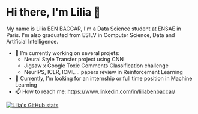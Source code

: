 # Hi there, I'm Lilia 👋

My name is Lilia BEN BACCAR, I'm a Data Science student at ENSAE in Paris. I'm also graduated from ESILV in Computer Science, Data and Artificial Intelligence.

* 🔭 I’m currently working on several projets:
  * Neural Style Transfer project using CNN
  * Jigsaw x Google Toxic Comments Classification challenge
  * NeurIPS, ICLR, ICML... papers review in Reinforcement Learning
* 🤔 Currently, I’m looking for an internship or full time position in Machine Learning
* 📫 How to reach me: https://www.linkedin.com/in/liliabenbaccar/

[![Lilia's GitHub stats](https://github-readme-stats.vercel.app/api?username=lbenbaccar&count_private=true)](https://github.com/anuraghazra/github-readme-stats)
